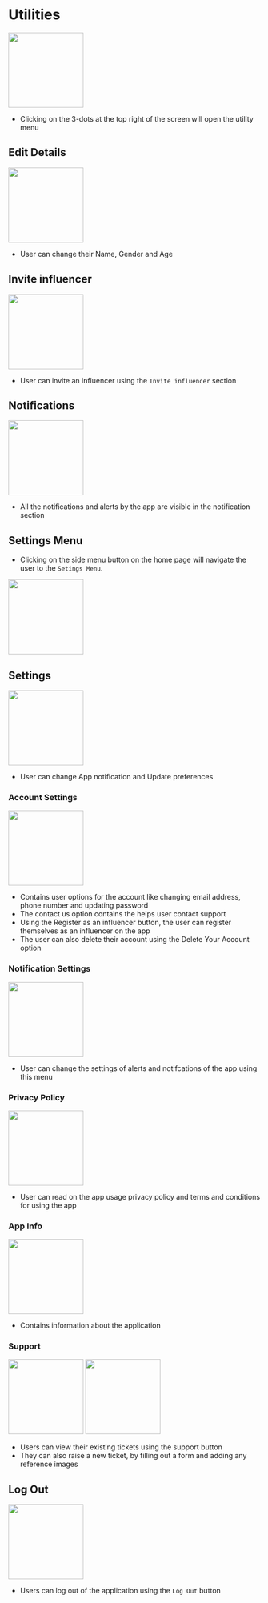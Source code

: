 # Utilities

<img src="side_menu.jpg" width=150 >

* Clicking on the 3-dots at the top right of the screen will open the utility menu

## Edit Details

<img src="./edit details.jpg" width=150 >

* User can change their Name, Gender and Age

## Invite influencer

<img src="invite_influencer.jpg" width=150 >

* User can invite an influencer using the `Invite influencer` section

## Notifications

<img src="notifications.jpg" width=150 >

* All the notifications and alerts by the app are visible in the notification section



## Settings Menu

* Clicking on the side menu button on the home page will navigate the user to the `Setings Menu`.

<img src="./setting_home.jpg" width=150 >


## Settings

<img src="./settings.jpg" width=150 >

* User can change App notification and Update preferences

### Account Settings 
<img src="./account settings.jpg" width=150 >

* Contains user options for the account like changing email address, phone number and updating password
* The contact us option contains the helps user contact support
* Using the Register as an influencer button, the user can register themselves as an influencer on the app
* The user can also delete their account using the Delete Your Account option

### Notification Settings


<img src="./notification_settings.jpg" width=150 >


* User can change the settings of alerts and notifcations of the app using this menu



### Privacy Policy


<img src="./privacy policy.jpg" width=150 >


* User can read on the app usage privacy policy and terms and conditions for using the app


### App Info


<img src="./about_us.jpg" width=150 >


* Contains information about the application


### Support


<img src="./ticket_1.jpg" width=150 >
<img src="./ticket_2.jpg" width=150 >


* Users can view their existing tickets using the support button
* They can also raise a new ticket, by filling out a form and adding any reference images


## Log Out

<img src="side_menu.jpg" width=150 >

* Users can log out of the application using the `Log Out` button





